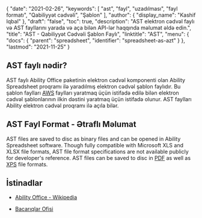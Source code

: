 {
  "date": "2021-02-26",
  "keywords": [
"ast",
"fayl",
"uzadılması",
"fayl formatı",
"Qabiliyyət cədvəli",
"Şablon"
],
  "author": {
    "display_name": "Kashif Iqbal"
},
  "draft": "false",
  "toc": true,
  "description": "AST elektron cədvəl faylı və AST fayllarını yarada və aça bilən API-lər haqqında məlumat əldə edin.",
  "title": "AST - Qabiliyyət Cədvəli Şablon Faylı",
  "linktitle": "AST",
  "menu": {
    "docs": {
      "parent": "spreadsheet",
      "identifier": "spreadsheet-as-azt"
}
},
  "lastmod": "2021-11-25"
}

## AST faylı nədir?

AST faylı Ability Office paketinin elektron cədvəl komponenti olan Ability Spreadsheet proqramı ilə yaradılmış elektron cədvəl şablon faylıdır. Bu şablon faylları [AWS](/spreadsheet/aws/) faylları yaratmaq üçün istifadə edilə bilən elektron cədvəl şablonlarının ilkin dəstini yaratmaq üçün istifadə olunur. AST faylları Ability elektron cədvəl proqramı ilə açıla bilər.

## AST Fayl Format - Ətraflı Məlumat

AST files are saved to disc as binary files and can be opened in Ability Spreadsheet software. Though fully compatible with Microsoft XLS and XLSX file formats, AST file format specifications are not available publicly for developer's reference. AST files can be saved to disc in [PDF](/pdf/) as well as [XPS](/page-description-language/xps/) file formats.

## İstinadlar ##

* [Ability Office - Wikipedia](https://en.wikipedia.org/wiki/Ability_Office)

* [Bacarıqlar Ofisi](https://www.ability.com/en/home/home)


